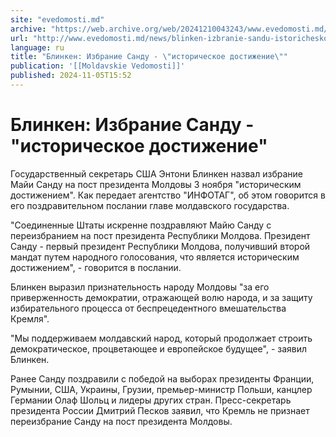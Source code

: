 ```yaml
---
site: "evedomosti.md"
archive: "https://web.archive.org/web/20241210043243/www.evedomosti.md/news/blinken-izbranie-sandu-istoricheskoe-dostizhenie"
url: "http://www.evedomosti.md/news/blinken-izbranie-sandu-istoricheskoe-dostizhenie"
language: ru
title: "Блинкен: Избрание Санду - \"историческое достижение\""
publication: '[[Moldavskie Vedomosti]]'
published: 2024-11-05T15:52
---
```


# Блинкен: Избрание Санду - "историческое достижение"

Государственный секретарь США Энтони Блинкен назвал избрание Майи Санду на пост президента Молдовы 3 ноября "историческим достижением". Как передает агентство "ИНФОТАГ", об этом говорится в его поздравительном послании главе молдавского государства.

"Соединенные Штаты искренне поздравляют Майю Санду с переизбранием на пост президента Республики Молдова. Президент Санду - первый президент Республики Молдова, получивший второй мандат путем народного голосования, что является историческим достижением", - говорится в послании.

Блинкен выразил признательность народу Молдовы "за его приверженность демократии, отражающей волю народа, и за защиту избирательного процесса от беспрецедентного вмешательства Кремля".

"Мы поддерживаем молдавский народ, который продолжает строить демократическое, процветающее и европейское будущее", - заявил Блинкен.

Ранее Санду поздравили с победой на выборах президенты Франции, Румынии, США, Украины, Грузии, премьер-министр Польши, канцлер Германии Олаф Шольц и лидеры других стран. Пресс-секретарь президента России Дмитрий Песков заявил, что Кремль не признает переизбрание Санду на пост президента Молдовы.